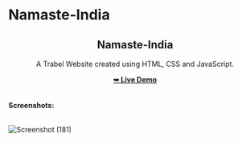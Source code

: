 # Namaste-India
<h2 align="center">Namaste-India</h2>
<div align="center">
<p>A Trabel Website created using HTML, CSS and JavaScript.</p>
<a href="https://namaste-india-harsha2-0.netlify.app/" target="_blank"><strong>➥ Live Demo</strong></a>
</div> <br/><br/>
<b>Screenshots:</b> <br/><br/>

![Screenshot (181)](https://github.com/Harsha0-2/Namaste-India/assets/168833750/23a7744a-c222-4227-8148-981522959ad3)
